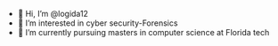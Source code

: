- 👋 Hi, I’m @logida12
- 👀 I’m interested in cyber security-Forensics 
- 🌱 I’m currently pursuing masters in computer science at Florida tech
  

<!---
logida12/logida12 is a ✨ special ✨ repository because its `README.md` (this file) appears on your GitHub profile.
You can click the Preview link to take a look at your changes.
--->
